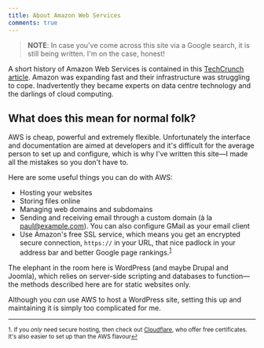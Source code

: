 ```yaml
---
title: About Amazon Web Services
comments: true
---
```


> **NOTE**: In case you've come across this site via a Google search, it is still being written. I'm on the case, honest!

A short history of Amazon Web Services is contained in this [TechCrunch article](https://techcrunch.com/2016/07/02/andy-jassys-brief-history-of-the-genesis-of-aws/). Amazon was expanding fast and their infrastructure was struggling to cope. Inadvertently they became experts on data centre technology and the darlings of cloud computing.

## What does this mean for normal folk?

AWS is cheap, powerful and extremely flexible. Unfortunately the interface and documentation are aimed at developers and it's  difficult for the average person to set up and configure, which is why I've written this site—I made all the mistakes so you don't have to.

Here are some useful things you can do with AWS:

* Hosting your websites
* Storing files online
* Managing web domains and subdomains
* Sending and receiving email through a custom domain (à la <paul@example.com>). You can also configure GMail as your email client
* Use Amazon's free SSL service, which means you get an encrypted secure connection, `https://` in your URL, that nice padlock in your address bar and better Google page rankings.<sup><a href="#fn1" id="ref1">1</a></sup>

The elephant in the room here is WordPress (and maybe Drupal and Joomla), which relies on server-side scripting and databases to function—the methods described here are for static websites only. 

Although you *can* use AWS to host a WordPress site, setting this up and maintaining it is simply too complicated for me.

___

<sup id="fn1">1. If you *only* need secure hosting, then check out [Cloudflare](https://www.cloudflare.com), who offer free certificates. It's also easier to set up than the AWS flavour<a href="#ref1" title="Jump back to footnote 1 in the text.">↩</a></sup>
